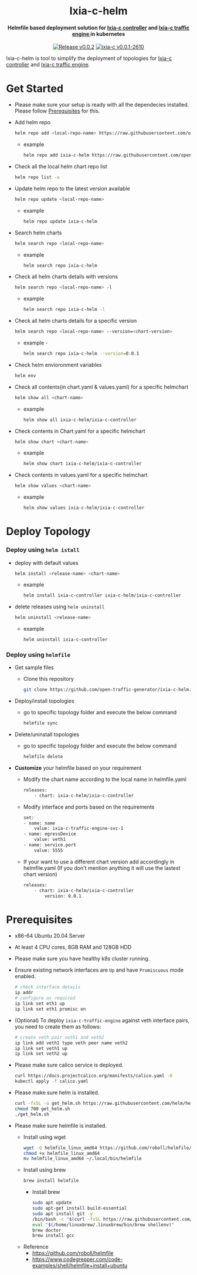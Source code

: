 <h1 align="center">
  <br>
  Ixia-c-helm
  <br>
</h1>

<h4 align="center">
  Helmfile based deployment solution for <a href="https://hub.docker.com/r/ixiacom/ixia-c-controller" target="_blank"> Ixia-c controller</a> and <a href="https://hub.docker.com/r/ixiacom/ixia-c-traffic-engine" target="_blank"> Ixia-c traffic engine </a> in kubernetes
</h4>

<p align="center">
  <a href="https://github.com/open-traffic-generator/ixia-c-helm/releases/tag/v0.0.2"><img alt="Release v0.0.2" src="https://img.shields.io/badge/release-v0.0.2-brightgreen"></a>
  <a href="https://github.com/open-traffic-generator/ixia-c/releases/tag/v0.0.1-2610"><img alt="ixia-c v0.0.1-2610" src="https://img.shields.io/badge/ixia--c-v0.0.1--2610-brightgreen"></a>
</p


Ixia-c-helm is tool to simplify the deployment of topologies for [Ixia-c controller](https://hub.docker.com/r/ixiacom/ixia-c-controller) and [Ixia-c traffic engine](https://hub.docker.com/r/ixiacom/ixia-c-traffic-engine).


# Get Started
- Please make sure your setup is ready with all the dependecies installed. Please follow [Prerequisites](#prerequisites) for this. 
- Add helm repo 
  ```sh
  helm repo add <local-repo-name> https://raw.githubusercontent.com/open-traffic-generator/ixia-c-helm/main/
  ```
  - example
    ```sh
    helm repo add ixia-c-helm https://raw.githubusercontent.com/open-traffic-generator/ixia-c-helm/main/
    ```

- Check all the local helm chart repo list 
  ```sh
  helm repo list -a
  ```

- Update helm repo to the latest version available
  ```sh
  helm repo update <local-repo-name>
  ```
  - example
    ```sh
    helm repo update ixia-c-helm 
    ```

- Search helm charts 
    ```sh 
    helm search repo <local-repo-name>
    ```
    - example
        ```sh
        helm search repo ixia-c-helm 
        ```

- Check all helm charts details with versions
    ```sh 
    helm search repo <local-repo-name> -l
    ```
    - example
        ```sh
        helm search repo ixia-c-helm -l
        ```

- Check all helm charts details for a specific version
    ```sh 
    helm search repo <local-repo-name> --version=<chart-version>
    ```
    - example -
        ```sh
        helm search repo ixia-c-helm --version=0.0.1
        ```

- Check helm envioronment variables
    ```sh 
    helm env 
    ```

- Check all contents(in chart.yaml & values.yaml) for a specific helmchart
    ```sh 
    helm show all <chart-name>
    ```
    - example
        ```sh
        helm show all ixia-c-helm/ixia-c-controller 
        ```

- Check contents in Chart.yaml for a specific helmchart
    ```sh 
    helm show chart <chart-name>
    ```
    - example
        ```sh
        helm show chart ixia-c-helm/ixia-c-controller 
        ```

- Check contents in values.yaml for a specific helmchart
    ```sh 
    helm show values <chart-name>
    ```
    - example
        ```sh
        helm show values ixia-c-helm/ixia-c-controller 
        ```

# Deploy Topology
### Deploy using `helm istall`
- deploy with default values
    ```sh
    helm install <release-name> <chart-name> 
    ```
    - example 
        ```sh
        helm install ixia-c-controller ixia-c-helm/ixia-c-controller
        ```
- delete releases using `helm uninstall`
    ```sh
    helm uninstall <release-name> 
    ```
    - example 
        ```sh
        helm uninstall ixia-c-controller 
        ```

### Deploy using `helmfile`
- Get sample files
    - Clone this repository
        ```sh
        git clone https://github.com/open-traffic-generator/ixia-c-helm.git && cd ixia-c-helm/samples
        ``` 
- Deploy/install topologies
    - go to specific topology folder and execute the below command
        ```sh
        helmfile sync
        ```
- Delete/uninstall topologies
    - go to specific topology folder and execute the below command
        ```sh
        helmfile delete
        ```

- **Customize** your helmfile based on your requirement 
    - Modify the chart name according to the local name in helmfile.yaml 
        ```sh 
        releases:
            - chart: ixia-c-helm/ixia-c-controller 
        ```
    - Modify interface and ports based on the requirements
        ```sh 
        set:
        - name: name
            value: ixia-c-traffic-engine-svc-1
        - name: egressDevice
            value: veth1
        - name: service.port
            value: 5555
        ```
    - If your want to use a different chart version add accordingly in helmfile.yaml (If you don't mention anything it will use the lastest chart version)
        ```sh 
        releases:
            - chart: ixia-c-helm/ixia-c-controller 
                version: 0.0.1
        ```

# Prerequisites

- x86-64 Ubuntu 20.04 Server
- At least 4 CPU cores, 8GB RAM and 128GB HDD
- Please make sure you have healthy k8s cluster running.
- Ensure existing network interfaces are `Up` and have `Promiscuous` mode enabled.

   ```sh
   # check interface details
   ip addr
   # configure as required
   ip link set eth1 up
   ip link set eth1 promisc on
   ```
- (Optional) To deploy `ixia-c-traffic-engine` against veth interface pairs, you need to create them as follows:

   ```sh
   # create veth pair veth1 and veth2
   ip link add veth1 type veth peer name veth2
   ip link set veth1 up
   ip link set veth2 up
- Please make sure calico service is deployed.
    ```sh
    curl https://docs.projectcalico.org/manifests/calico.yaml -O
    kubectl apply -f calico.yaml
    ```
- Please make sure helm is installed.
    ```sh
    curl -fsSL -o get_helm.sh https://raw.githubusercontent.com/helm/helm/main/scripts/get-helm-3
    chmod 700 get_helm.sh
    ./get_helm.sh
    ```
- Please make sure helmfile is installed.
    - Install using wget 
        ```sh
        wget -O helmfile_linux_amd64 https://github.com/roboll/helmfile/releases/download/v0.135.0/helmfile_linux_amd64
        chmod +x helmfile_linux_amd64
        mv helmfile_linux_amd64 ~/.local/bin/helmfile
        ```
    - Install using brew
        ```sh
        brew install helmfile
        ```
        - Install brew
            ```sh
            sudo apt update
            sudo apt-get install build-essential
            sudo apt install git -y
            /bin/bash -c "$(curl -fsSL https://raw.githubusercontent.com/Homebrew/install/HEAD/install.sh)"
            eval "$(/home/linuxbrew/.linuxbrew/bin/brew shellenv)"
            brew doctor
            brew install gcc
            ```
    - Reference
        - https://github.com/roboll/helmfile
        - https://www.codegrepper.com/code-examples/shell/helmfile+install+ubuntu

        